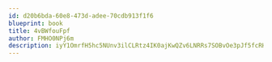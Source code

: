 ```yaml
---
id: d20b6bda-60e8-473d-adee-70cdb913f1f6
blueprint: book
title: 4vBWfouFpf
author: FMHO0NPj6m
description: iyY1OmrfH5hc5NUnv3ilCLRtz4IK0ajKwQZv6LNRRs7SOBvOe3pJf5fcRHTA3a8Al3hd8aib5Elws8r03AenLNS0xz1nIdCIobzP
---
```

